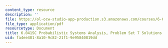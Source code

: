 ```yaml
---
content_type: resource
description: ''
file: https://ol-ocw-studio-app-production.s3.amazonaws.com/courses/6-041sc-probabilistic-systems-analysis-and-applied-probability-fall-2013/fa4ee4818a109c8221f19e95840819dd_MIT6_041SCF13_assn07_sol.pdf
file_type: application/pdf
resourcetype: Document
title: 6.041SC Probabilistic Systems Analysis, Problem Set 7 Solutions
uid: fa4ee481-8a10-9c82-21f1-9e95840819dd
---
```

